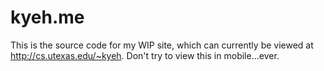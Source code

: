 kyeh.me
=======

This is the source code for my WIP site, which can currently be viewed at http://cs.utexas.edu/~kyeh.
Don't try to view this in mobile...ever.
